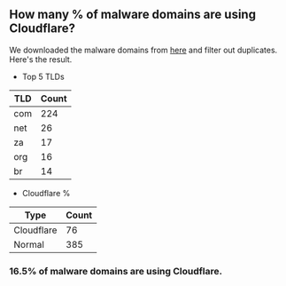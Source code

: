 ## How many % of malware domains are using Cloudflare?


We downloaded the malware domains from [here](https://urlhaus.abuse.ch) and filter out duplicates.
Here's the result.


[//]: # (start replacement)


- Top 5 TLDs

| TLD | Count |
| --- | --- |
| com | 224 |
| net | 26 |
| za | 17 |
| org | 16 |
| br | 14 |


- Cloudflare %

| Type | Count |
| --- | --- |
| Cloudflare | 76 |
| Normal | 385 |


### 16.5% of malware domains are using Cloudflare.